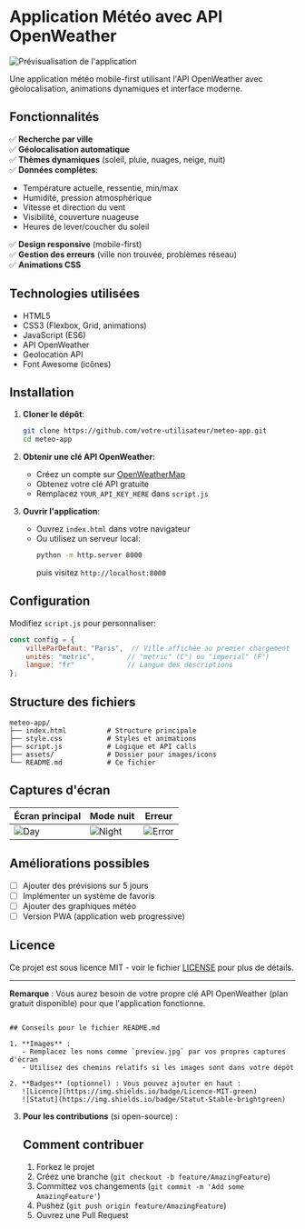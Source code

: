 # Application Météo avec API OpenWeather

![Prévisualisation de l'application](preview.jpg) <!-- Remplacez par une image réelle de votre app -->

Une application météo mobile-first utilisant l'API OpenWeather avec géolocalisation, animations dynamiques et interface moderne.

## Fonctionnalités

✅ **Recherche par ville**  
✅ **Géolocalisation automatique**  
✅ **Thèmes dynamiques** (soleil, pluie, nuages, neige, nuit)  
✅ **Données complètes**:
- Température actuelle, ressentie, min/max
- Humidité, pression atmosphérique
- Vitesse et direction du vent
- Visibilité, couverture nuageuse
- Heures de lever/coucher du soleil

✅ **Design responsive** (mobile-first)  
✅ **Gestion des erreurs** (ville non trouvée, problèmes réseau)  
✅ **Animations CSS**  

## Technologies utilisées

- HTML5
- CSS3 (Flexbox, Grid, animations)
- JavaScript (ES6)
- API OpenWeather
- Geolocation API
- Font Awesome (icônes)

## Installation

1. **Cloner le dépôt**:
   ```bash
   git clone https://github.com/votre-utilisateur/meteo-app.git
   cd meteo-app
   ```

2. **Obtenir une clé API OpenWeather**:
   - Créez un compte sur [OpenWeatherMap](https://openweathermap.org/)
   - Obtenez votre clé API gratuite
   - Remplacez `YOUR_API_KEY_HERE` dans `script.js`

3. **Ouvrir l'application**:
   - Ouvrez `index.html` dans votre navigateur
   - Ou utilisez un serveur local:
     ```bash
     python -m http.server 8000
     ```
     puis visitez `http://localhost:8000`

## Configuration

Modifiez `script.js` pour personnaliser:

```javascript
const config = {
    villeParDefaut: "Paris",  // Ville affichée au premier chargement
    unités: "metric",        // "metric" (C°) ou "imperial" (F°)
    langue: "fr"             // Langue des descriptions
};
```

## Structure des fichiers

```
meteo-app/
├── index.html          # Structure principale
├── style.css           # Styles et animations
├── script.js           # Logique et API calls
├── assets/             # Dossier pour images/icons
└── README.md           # Ce fichier
```

## Captures d'écran

| Écran principal | Mode nuit | Erreur |
|-----------------|-----------|--------|
| ![Day](screenshot-day.jpg) | ![Night](screenshot-night.jpg) | ![Error](screenshot-error.jpg) |

## Améliorations possibles

- [ ] Ajouter des prévisions sur 5 jours
- [ ] Implémenter un système de favoris
- [ ] Ajouter des graphiques météo
- [ ] Version PWA (application web progressive)

## Licence

Ce projet est sous licence MIT - voir le fichier [LICENSE](LICENSE) pour plus de détails.

---

**Remarque** : Vous aurez besoin de votre propre clé API OpenWeather (plan gratuit disponible) pour que l'application fonctionne.
``` 

## Conseils pour le fichier README.md

1. **Images** : 
   - Remplacez les noms comme `preview.jpg` par vos propres captures d'écran
   - Utilisez des chemins relatifs si les images sont dans votre dépôt

2. **Badges** (optionnel) : Vous pouvez ajouter en haut :
   ![Licence](https://img.shields.io/badge/Licence-MIT-green)
   ![Statut](https://img.shields.io/badge/Statut-Stable-brightgreen)
   ```

3. **Pour les contributions** (si open-source) :
   ## Comment contribuer

   1. Forkez le projet
   2. Créez une branche (`git checkout -b feature/AmazingFeature`)
   3. Committez vos changements (`git commit -m 'Add some AmazingFeature'`)
   4. Pushez (`git push origin feature/AmazingFeature`)
   5. Ouvrez une Pull Request
   
